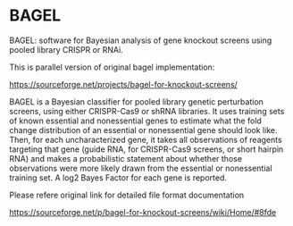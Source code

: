 # BAGEL
BAGEL: software for Bayesian analysis of gene knockout screens using pooled library CRISPR or RNAi.

This is parallel version of original bagel implementation:

https://sourceforge.net/projects/bagel-for-knockout-screens/

BAGEL is a Bayesian classifier for pooled library genetic perturbation screens, using either CRISPR-Cas9 or shRNA libraries. 
It uses training sets of known essential and nonessential genes to estimate what the fold change distribution of 
an essential or nonessential gene should look like. Then, for each uncharacterized gene, it takes all observations of 
reagents targeting that gene (guide RNA, for CRISPR-Cas9 screens, or short hairpin RNA) and makes a 
probabilistic statement about whether those observations were more likely drawn from the essential or nonessential training set.
A log2 Bayes Factor for each gene is reported.

Please refere original link for detailed file format documentation

https://sourceforge.net/p/bagel-for-knockout-screens/wiki/Home/#8fde

